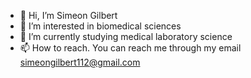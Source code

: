 - 👋 Hi, I’m Simeon Gilbert 
- 👀 I’m interested in biomedical sciences
- 🌱 I’m currently studying medical laboratory science 
- 📫 How to reach. You can reach me through my email simeongilbert112@gmail.com

<!---simeon Gilbert is a ✨ special ✨ repository because its `README.md` (this file) appears on your GitHub profile.
You can click the Preview link to take a look at your changes.
--->
